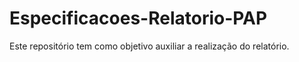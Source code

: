 # Especificacoes-Relatorio-PAP

Este repositório tem como objetivo auxiliar a realização do relatório.
